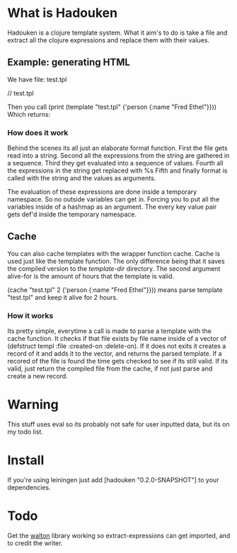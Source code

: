 # What is Hadouken

Hadouken is a clojure template system. What it aim's to do is take a file
and extract all the clojure expressions and replace them with their values.

## Example: generating HTML

We have file: test.tpl

// test.tpl
<html>
	<head>
		<title>
			<body>
				<p>(+ 1 2)</p>
				<p>(:name person)</p>
			</body>
		</title>
	</head>
</html>

Then you call (print (template "test.tpl" {'person {:name "Fred Ethel"}}))
Which returns:

<html>
	<head>
		<title>
			<body>
				<p>3</p>
				<p>Fred Ethel</p>
			</body>
		</title>
	</head>
</html>

### How does it work

Behind the scenes its all just an elaborate format function.
First the file gets read into a string.
Second all the expressions from the string are gathered in a sequence.
Third they get evaluated into a sequence of values.
Fourth all the expressions in the string get replaced with %s
Fifth and finally format is called with the string and the values as arguments.

The evaluation of these expressions are done inside a temporary namespace. So no outside
variables can get in. Forcing you to put all the variables inside of a hashmap as an argument.
The every key value pair gets def'd inside the temporary namespace.

## Cache

You can also cache templates with the wrapper function cache. Cache is used just like the template function.
The only difference being that it saves the compiled version to the *template-dir* directory. The second argument
alive-for is the amount of hours that the template is valid.

(cache "test.tpl" 2 {'person {:name "Fred Ethel"}})) means parse template "test.tpl" and keep it alive for 2 hours.

### How it works

Its pretty simple, everytime a call is made to parse a template with the cache function. It checks if that file exists
by file name inside of a vector of (defstruct templ :file :created-on :delete-on). If it does not exits it creates a record
of it and adds it to the vector, and returns the parsed template. If a recored of the file is found the time gets checked to 
see if its still valid. If its valid, just return the compiled file from the cache, if not just parse and create a new record. 

# Warning

This stuff uses eval so its probably not safe for user inputted data, but its on my todo list.

# Install

If you're using leiningen just add [hadouken "0.2.0-SNAPSHOT"] to your dependencies.

# Todo

Get the [walton](http://github.com/defn/walton/blob/master/src/walton/core.clj#L38) library working so extract-expressions can get imported, and to credit the writer.